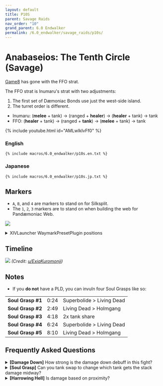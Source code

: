 ```yaml
---
layout: default
title: P10S
parent: Savage Raids
nav_order: "10"
grand_parent: 6.0 Endwalker
permalink: /6.0_endwalker/savage_raids/p10s/
---
```


# Anabaseios: The Tenth Circle (Savage)

[Game8](https://game8.jp/ff14/532718) has gone with the FFO strat.

The FFO strat is Inumaru's strat with two adjustments:

1. The first set of Dæmoniac Bonds use just the west-side island.
2. The turret order is different.
  - Inumaru: (**melee** + tank) → (ranged + **healer**) → (**healer** + tank) → tank
  - FFO: (**healer** + tank) → (ranged + **tank**) → (**melee** + tank) → tank

{% include youtube.html id="AMLwlkIvFf0" %}

### English

```
{% include macros/6.0_endwalker/p10s.en.txt %}
```

### Japanese

```
{% include macros/6.0_endwalker/p10s.jp.txt %}
```

## Markers

- `A`, `B`, and `4` are markers to stand on for Silksplit.
- The `1`, `2`, `3` markers are to stand on when building the web for Pandæmoniac Web.

![]({{site.baseurl}}/images/6.0_endwalker/p10s/markers.jpg)
<details markdown=block>
<summary>XIVLauncher WaymarkPresetPlugin positions</summary>

```json
{
  "Name":"P10S",
  "MapID":939,
  "A":{"X":92.0,"Y":0.0,"Z":85.7,"ID":0,"Active":true},
  "B":{"X":108.0,"Y":0.0,"Z":85.7,"ID":1,"Active":true},
  "C":{"X":91.85,"Y":0.0,"Z":100.0,"ID":2,"Active":true},
  "D":{"X":108.15,"Y":0.0,"Z":100.0,"ID":3,"Active":true},
  "One":{"X":92.0,"Y":0.0,"Z":111.3,"ID":4,"Active":true},
  "Two":{"X":108.0,"Y":0.0,"Z":111.3,"ID":5,"Active":true},
  "Three":{"X":100.0,"Y":0.0,"Z":111.3,"ID":6,"Active":true},
  "Four":{"X":100.0,"Y":0.0,"Z":98.0,"ID":7,"Active":true}
}
```

</details>

## Timeline
![]({{site.baseurl}}/images/6.0_endwalker/p10s/timeline.jpg)
*(Credit: [u/ExiaKuromonji](https://www.reddit.com/r/ffxiv/comments/13xmxhz/spoiler_64_p10s_timeline_and_abilities/))*

## Notes

- If you **do not** have a PLD, you can invuln four Soul Grasps like so:

<table>
  <tr>
    <td><b>Soul Grasp #1</b></td>
    <td>0:24</td>
    <td>Superbolide > Living Dead</td>
  </tr>
  <tr>
    <td><b>Soul Grasp #2</b></td>
    <td>2:49</td>
    <td>Living Dead > Holmgang</td>
  </tr>
  <tr>
    <td><b>Soul Grasp #3</b></td>
    <td>4:18</td>
    <td>2x tank share</td>
  </tr>
  <tr>
    <td><b>Soul Grasp #4</b></td>
    <td>6:24</td>
    <td>Superbolide > Living Dead</td>
  </tr>
  <tr>
    <td><b>Soul Grasp #5</b></td>
    <td>8:10</td>
    <td>Living Dead > Holmgang</td>
  </tr>
</table>

## Frequently Asked Questions

<details markdown=block>
<summary><b>[Damage Down]</b> How strong is the damage down debuff in this 
fight?</summary>
<table>
  <tr>
    <td>
      <p>The Damage Down debuff in this phase lowers a player's damage by 
      <b>31%</b>.</p>
    </td>
  </tr>
</table>
</details>

<details markdown=block>
<summary><b>[Soul Grasp]</b> Can you tank swap to change which tank gets the 
stack damage midway?</summary>
<table>
  <tr>
    <td>
      <p>No- the initially targeted tank will get all the stacks (unless they 
      die), even if hate transfers in between.</p>
    </td>
  </tr>
</table>
</details>

<details markdown=block>
<summary><b>[Harrowing Hell]</b> Is damage based on proximity?</summary>
<table>
  <tr>
    <td>
      <p>No- the two front players will take the most damage (the tanks), but
      other than that, it doesn't matter where the other six players stand.</p>
      <p>Standing towards the back of the arena does <em>not</em> lower the
      damage you take.</p>
    </td>
  </tr>
</table>
</details>

<script data-goatcounter="https://tuufless.goatcounter.com/count"
        async src="//gc.zgo.at/count.js"></script>
